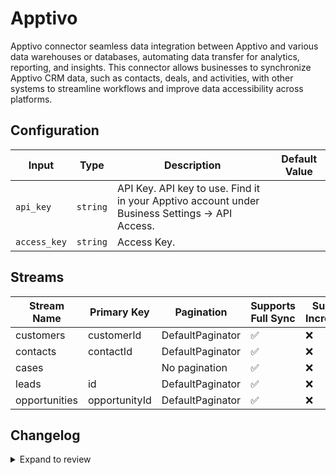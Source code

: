 # Apptivo
Apptivo connector  seamless data integration between Apptivo and various data warehouses or databases, automating data transfer for analytics, reporting, and insights. This connector allows businesses to synchronize Apptivo CRM data, such as contacts, deals, and activities, with other systems to streamline workflows and improve data accessibility across platforms.

## Configuration

| Input | Type | Description | Default Value |
|-------|------|-------------|---------------|
| `api_key` | `string` | API Key. API key to use. Find it in your Apptivo account under Business Settings -&gt; API Access. |  |
| `access_key` | `string` | Access Key.  |  |

## Streams
| Stream Name | Primary Key | Pagination | Supports Full Sync | Supports Incremental |
|-------------|-------------|------------|---------------------|----------------------|
| customers | customerId | DefaultPaginator | ✅ |  ❌  |
| contacts | contactId | DefaultPaginator | ✅ |  ❌  |
| cases |  | No pagination | ✅ |  ❌  |
| leads | id | DefaultPaginator | ✅ |  ❌  |
| opportunities | opportunityId | DefaultPaginator | ✅ |  ❌  |

## Changelog

<details>
  <summary>Expand to review</summary>

| Version          | Date              | Pull Request | Subject        |
|------------------|-------------------|--------------|----------------|
| 0.0.4 | 2024-12-21 | [50193](https://github.com/airbytehq/airbyte/pull/50193) | Update dependencies |
| 0.0.3 | 2024-12-14 | [49544](https://github.com/airbytehq/airbyte/pull/49544) | Update dependencies |
| 0.0.2 | 2024-12-12 | [49004](https://github.com/airbytehq/airbyte/pull/49004) | Update dependencies |
| 0.0.1 | 2024-11-09 | | Initial release by [@bishalbera](https://github.com/bishalbera) via Connector Builder |

</details>
